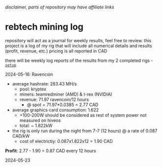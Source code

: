 _disclaimer, parts of repository may have affiliate links_

# rebtech mining log 

repository will act as a journal for weekly results, feel free to review.
this project is a log of my rig that will include all numerical details and results (profit, revenue, etc.)
pricing is all reported in CAD  

there will be weekly log reports of the results from my 2 completed rigs - [`setup`](/rigs.md)

2024-05-16: Ravencoin 
- average hashrate: 283.43 MH/s
  - pool: kryptex
  - miners: teamredminer (AMD) & t-rex (NVIDIA)
  - revenue: 71.97 ravencoin/12 hours
    - @ spot = 71.97*0.0385 = 2.77 CAD
- average graphics card consumption: 1.622
  - +100-200W should be considered as rest of system power not measured on hiveos
  - total: ~ 1.822kW
- the rig is only run during the night from 7-7 (12 hours) @ a rate of 0.087 CAD/kW
  - cost of electrictiy: 0.087x1.822x12 = 1.90 CAD

__Profit__: 2.77 - 1.90 = 0.87 CAD every 12 hours

2024-05-23




